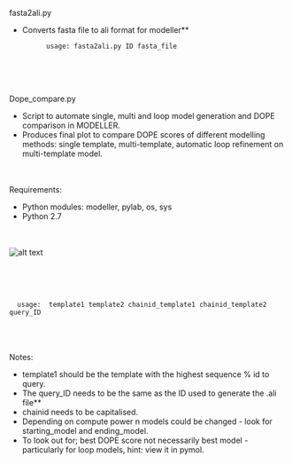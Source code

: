 
fasta2ali.py

- Converts fasta file to ali format for modeller**

            usage: fasta2ali.py ID fasta_file
                     
            
            
            
<br /> <br /> <br /> 

Dope_compare.py 

- Script to automate single, multi and loop model generation and DOPE comparison in MODELLER.
- Produces final plot to compare DOPE scores of different modelling methods: single template, multi-template, automatic loop refinement on multi-template model.
<br /> <br /> <br /> 

Requirements:
- Python modules: modeller, pylab, os, sys 
- Python 2.7
<br /> <br /> <br /> 

![alt text](Modeller-scripts/DOPE_compare/dope_example.png)



<br /> <br /> <br /> 

      usage:  template1 template2 chainid_template1 chainid_template2 query_ID

<br /> <br /> <br /> 
Notes:
- template1 should be the template with the highest sequence % id to query.
- The query_ID needs to be the same as the ID used to generate the .ali file**
- chainid needs to be capitalised. 
- Depending on compute power n models could be changed - look for starting_model and ending_model. 
- To look out for; best DOPE score not necessarily best model - particularly for loop models, hint: view it in pymol.
